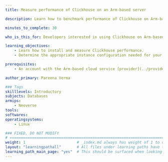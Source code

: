 ```yaml
---
title: Measure performance of Clickhouse on an Arm-based server

description: Learn how to benchmark performance of Clickhouse on Arm-based server.

minutes_to_complete: 30

who_is_this_for: Developers interested in using Clickhouse on Arm-based cloud instances.

learning_objectives:
    - Learn how to install and measure Clickhouse performance.
    - Determine the appropriate instance configuration needed for your workloads.

prerequisites:
    - An account with the Arm-based cloud service [provider](../providers/) of choice.

author_primary: Pareena Verma

### Tags
skilllevels: Introductory
subjects: Databases
armips:
    - Neoverse
tools:
softwares:
operatingsystems:
    - Linux

### FIXED, DO NOT MODIFY
# ================================================================================
weight: 1                       # _index.md always has weight of 1 to order correctly
layout: "learningpathall"       # All files under learning paths have this same wrapper
learning_path_main_page: "yes"  # This should be surfaced when looking for related content. Only set for _index.md of learning path content.
---
```


